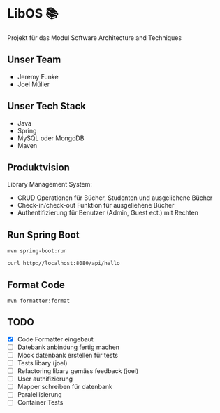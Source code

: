 # LibOS 📚
Projekt für das Modul Software Architecture and Techniques

## Unser Team
- Jeremy Funke
- Joel Müller

## Unser Tech Stack
- Java
- Spring
- MySQL oder MongoDB
- Maven

## Produktvision
Library Management System:
- CRUD Operationen für Bücher, Studenten und ausgeliehene Bücher
- Check-in/check-out Funktion für ausgeliehene Bücher
- Authentifizierung für Benutzer (Admin, Guest ect.) mit Rechten

## Run Spring Boot

```shell
mvn spring-boot:run
```

```shell
curl http://localhost:8080/api/hello
```

## Format Code

```shell
mvn formatter:format
```

## TODO

- [x] Code Formatter eingebaut
- [ ] Datebank anbindung fertig machen
- [ ] Mock datenbank erstellen für tests
- [ ] Tests libary (joel)
- [ ] Refactoring libary gemäss feedback (joel)
- [ ] User authifizierung
- [ ] Mapper schreiben für datenbank
- [ ] Paralellisierung
- [ ] Container Tests
